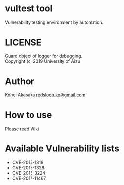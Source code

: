 # vultest tool
Vulnerability testing environment by automation.

# LICENSE
Guard object of logger for debugging.  
Copyright (c) 2019 University of Aizu

# Author
Kohei Akasaka <redsloop.ko@gmail.com>

# How to use
Please read Wiki

# Available Vulnerability lists
- CVE-2015-1318
- CVE-2015-1328
- CVE-2015-3224
- CVE-2017-11467

